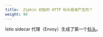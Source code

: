 ```yaml
---
title:  Zipkin 初始的 HTTP 标头是谁产生的？
weight: 90
---
```


Istio sidecar 代理（Envoy）生成了第一个[标头](https://www.envoyproxy.io/docs/envoy/latest/configuration/http_conn_man/headers#x-request-id)。